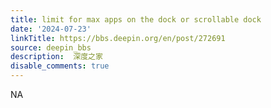 ```yaml
---
title: limit for max apps on the dock or scrollable dock
date: '2024-07-23'
linkTitle: https://bbs.deepin.org/en/post/272691
source: deepin_bbs
description:  深度之家 
disable_comments: true
---
```

NA
